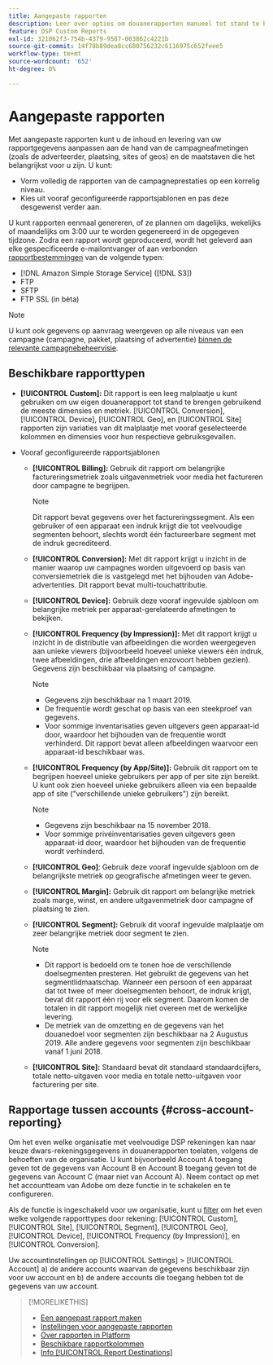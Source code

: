 ```yaml
---
title: Aangepaste rapporten
description: Leer over opties om douanerapporten manueel tot stand te brengen of pre-gevormde rapportmalplaatjes te gebruiken.
feature: DSP Custom Reports
exl-id: 321062f3-754b-4379-9587-003862c4221b
source-git-commit: 14f78b89dea8cc680756232c6116975c652feee5
workflow-type: tm+mt
source-wordcount: '652'
ht-degree: 0%

---
```


# Aangepaste rapporten

Met aangepaste rapporten kunt u de inhoud en levering van uw rapportgegevens aanpassen aan de hand van de campagneafmetingen (zoals de adverteerder, plaatsing, sites of geos) en de maatstaven die het belangrijkst voor u zijn. U kunt:

* Vorm volledig de rapporten van de campagneprestaties op een korrelig niveau.
* Kies uit vooraf geconfigureerde rapportsjablonen en pas deze desgewenst verder aan.

U kunt rapporten eenmaal genereren, of ze plannen om dagelijks, wekelijks of maandelijks om 3:00 uur te worden gegenereerd in de opgegeven tijdzone. Zodra een rapport wordt geproduceerd, wordt het geleverd aan elke gespecificeerde e-mailontvanger of aan verbonden [rapportbestemmingen](/help/dsp/reports/report-destinations/report-destination-about.md) van de volgende typen:

* [!DNL Amazon Simple Storage Service] ([!DNL S3])
* FTP
* SFTP
* FTP SSL (in bèta)

>[!NOTE]
>
>U kunt ook gegevens op aanvraag weergeven op alle niveaus van een campagne (campagne, pakket, plaatsing of advertentie) [binnen de relevante campagnebeheervisie](/help/dsp/campaign-management/reports/campaign-reports-about.md).

## Beschikbare rapporttypen

* **[!UICONTROL Custom]:** Dit rapport is een leeg malplaatje u kunt gebruiken om uw eigen douanerapport tot stand te brengen gebruikend de meeste dimensies en metriek. [!UICONTROL Conversion], [!UICONTROL Device], [!UICONTROL Geo], en [!UICONTROL Site] rapporten zijn variaties van dit malplaatje met vooraf geselecteerde kolommen en dimensies voor hun respectieve gebruiksgevallen.

* Vooraf geconfigureerde rapportsjablonen

   * **[!UICONTROL Billing]:** Gebruik dit rapport om belangrijke factureringsmetriek zoals uitgavenmetriek voor media het factureren door campagne te begrijpen.

      >[!NOTE]
      >
      >Dit rapport bevat gegevens over het factureringssegment. Als een gebruiker of een apparaat een indruk krijgt die tot veelvoudige segmenten behoort, slechts wordt één factureerbare segment met de indruk gecrediteerd.

   * **[!UICONTROL Conversion]:** Met dit rapport krijgt u inzicht in de manier waarop uw campagnes worden uitgevoerd op basis van conversiemetriek die is vastgelegd met het bijhouden van Adobe-advertenties. Dit rapport bevat multi-touchattributie.

   * **[!UICONTROL Device]:** Gebruik deze vooraf ingevulde sjabloon om belangrijke metriek per apparaat-gerelateerde afmetingen te bekijken.

   * **[!UICONTROL Frequency (by Impression)]:** Met dit rapport krijgt u inzicht in de distributie van afbeeldingen die worden weergegeven aan unieke viewers (bijvoorbeeld hoeveel unieke viewers één indruk, twee afbeeldingen, drie afbeeldingen enzovoort hebben gezien). Gegevens zijn beschikbaar via plaatsing of campagne.

      >[!NOTE]
      >
      >* Gegevens zijn beschikbaar na 1 maart 2019.
      >* De frequentie wordt geschat op basis van een steekproef van gegevens.
      >* Voor sommige inventarisaties geven uitgevers geen apparaat-id door, waardoor het bijhouden van de frequentie wordt verhinderd. Dit rapport bevat alleen afbeeldingen waarvoor een apparaat-id beschikbaar was.


   * **[!UICONTROL Frequency (by App/Site)]:** Gebruik dit rapport om te begrijpen hoeveel unieke gebruikers per app of per site zijn bereikt. U kunt ook zien hoeveel unieke gebruikers alleen via een bepaalde app of site (&quot;verschillende unieke gebruikers&quot;) zijn bereikt.

      >[!NOTE]
      >
      >* Gegevens zijn beschikbaar na 15 november 2018.
      >* Voor sommige privéinventarisaties geven uitgevers geen apparaat-id door, waardoor het bijhouden van de frequentie wordt verhinderd.


   * **[!UICONTROL Geo]**: Gebruik deze vooraf ingevulde sjabloon om de belangrijkste metriek op geografische afmetingen weer te geven.

   * **[!UICONTROL Margin]:** Gebruik dit rapport om belangrijke metriek zoals marge, winst, en andere uitgavenmetriek door campagne of plaatsing te zien.

   * **[!UICONTROL Segment]:** Gebruik dit vooraf ingevulde malplaatje om zeer belangrijke metriek door segment te zien.

      >[!NOTE]
      >
      >* Dit rapport is bedoeld om te tonen hoe de verschillende doelsegmenten presteren. Het gebruikt de gegevens van het segmentlidmaatschap. Wanneer een persoon of een apparaat dat tot twee of meer doelsegmenten behoort, de indruk krijgt, bevat dit rapport één rij voor elk segment. Daarom komen de totalen in dit rapport mogelijk niet overeen met de werkelijke levering.
      >* De metriek van de omzetting en de gegevens van het douanedoel voor segmenten zijn beschikbaar na 2 Augustus 2019. Alle andere gegevens voor segmenten zijn beschikbaar vanaf 1 juni 2018.


   * **[!UICONTROL Site]:** Standaard bevat dit standaard standaardcijfers, totale netto-uitgaven voor media en totale netto-uitgaven voor facturering per site.

## Rapportage tussen accounts {#cross-account-reporting}

Om het even welke organisatie met veelvoudige DSP rekeningen kan naar keuze dwars-rekeningsgegevens in douanerapporten toelaten, volgens de behoeften van de organisatie. U kunt bijvoorbeeld Account A toegang geven tot de gegevens van Account B en Account B toegang geven tot de gegevens van Account C (maar niet van Account A). Neem contact op met het accountteam van Adobe om deze functie in te schakelen en te configureren.

Als de functie is ingeschakeld voor uw organisatie, kunt u [filter](report-settings.md) om het even welke volgende rapporttypes door rekening:  [!UICONTROL Custom], [!UICONTROL Site], [!UICONTROL Segment], [!UICONTROL Geo], [!UICONTROL Device], [!UICONTROL Frequency (by Impression)], en [!UICONTROL Conversion].

Uw accountinstellingen op [!UICONTROL Settings] > [!UICONTROL Account] a) de andere accounts waarvan de gegevens beschikbaar zijn voor uw account en b) de andere accounts die toegang hebben tot de gegevens van uw account.

>[!MORELIKETHIS]
>
>* [Een aangepast rapport maken](/help/dsp/reports/report-create.md)
>* [Instellingen voor aangepaste rapporten](/help/dsp/reports/report-settings.md)
>* [Over rapporten in Platform](/help/dsp/campaign-management/reports/campaign-reports-about.md)
>* [Beschikbare rapportkolommen](/help/dsp/reports/report-columns.md)
>* [Info [!UICONTROL Report Destinations]](/help/dsp/reports/report-destinations/report-destination-about.md)

